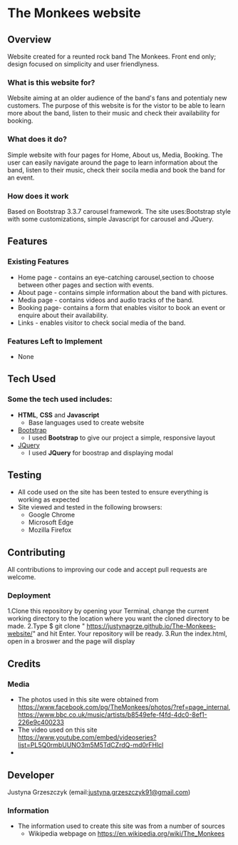 # The Monkees website
 
## Overview
Website created for a reunted rock band The Monkees.
Front end only; design focused on simplicity and user friendlyness. 

 
### What is this website for?
Website aiming at an older audience of the band's fans and potentialy new customers. 
The purpose of this website is for the vistor to be able to learn more about the band, listen to their music and check their availability for booking.
 
### What does it do?
Simple website with four pages for Home, About us, Media, Booking.
The user can easily navigate around the page to learn information about the band, listen to their music, check their socila media and book the band for an event.

### How does it work
Based on Bootstrap 3.3.7 carousel framework.
The site uses:Bootstrap style with some customizations, simple Javascript for carousel and JQuery.

## Features
 
### Existing Features
- Home page - contains an eye-catching carousel,section to choose between other pages and section with events.
- About page - contains simple information about the band with pictures.
- Media page - contains videos and audio tracks of the band.  
- Booking page- contains a form that enables visitor to book an event or enquire about their availability.
- Links - enables visitor to check social media of the band.

### Features Left to Implement
- None

## Tech Used

### Some the tech used includes:
- **HTML**, **CSS** and **Javascript**
  - Base languages used to create website
- [Bootstrap](http://getbootstrap.com/)
    - I used **Bootstrap** to give our project a simple, responsive layout
- [JQuery](https://jquery.com)
    - I used **JQuery** for boostrap and displaying modal

## Testing
- All code used on the site has been tested to ensure everything is working as expected
- Site viewed and tested in the following browsers:
  - Google Chrome
  - Microsoft Edge
  - Mozilla Firefox

## Contributing
All contributions to improving our code and accept pull requests are welcome.
 
### Deployment
1.Clone this repository by opening your Terminal, change the current working directory to the location where you want the cloned directory to be made.
    2.Type $ git clone " https://justynagrze.github.io/The-Monkees-website/" and hit Enter. Your repository will be ready.
3.Run the index.html, open in a broswer and the page will display

## Credits

### Media
- The photos used in this site were obtained from https://www.facebook.com/pg/TheMonkees/photos/?ref=page_internal, https://www.bbc.co.uk/music/artists/b8549efe-f4fd-4dc0-8ef1-226e9c400233
- The video used on this site https://www.youtube.com/embed/videoseries?list=PL5Q0rmbUUNO3m5M5TdCZrdQ-md0rFHlcl
- 


## Developer
Justyna Grzeszczyk (email:justyna.grzeszczyk91@gmail.com)


### Information
- The information used to create this site was from a number of sources
    - Wikipedia webpage on https://en.wikipedia.org/wiki/The_Monkees
   